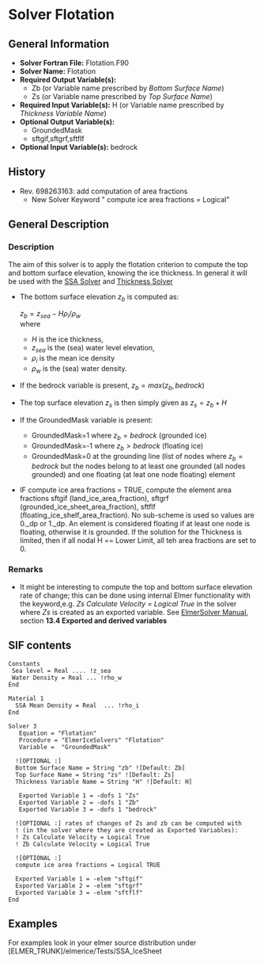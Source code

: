 # Solver Flotation
## General Information
- **Solver Fortran File:** Flotation.F90
- **Solver Name:** Flotation
- **Required Output Variable(s):** 
	- Zb (or Variable name prescribed by *Bottom Surface Name*)
	- Zs (or Variable name prescribed by *Top Surface Name*)
- **Required Input Variable(s):** H (or Variable name prescribed by *Thickness Variable Name*)
- **Optional Output Variable(s):** 
	- GroundedMask
	- sftgif,sftgrf,sftflf
- **Optional Input Variable(s):** bedrock

## History
- Rev. 698263163: add computation of area fractions
	- New Solver Keyword " compute ice area fractions = Logical"

## General Description

### Description 

The aim of this solver is to apply the flotation criterion to compute the top and bottom surface elevation, knowing the ice thickness. In general it will be used with the [SSA Solver](./SSA.md) and [Thickness Solver](./ThicknessSolver.md)

- The bottom surface elevation $z_b$ is computed as:

  $z_b=z_{sea} - H \rho_i / \rho_w$  
  where  
  - $H$ is the ice thickness,   
  - $z_{sea}$ is the (sea) water level elevation,   
  - $\rho_i$ is the mean ice density   
  - $\rho_w$ is the (sea) water density.

- If the bedrock variable is present, $z_b=max(z_b,bedrock)$  

- The top surface elevation $z_s$ is then simply given as $z_s = z_b + H$

- If the GroundedMask variable is present:  
  - GroundedMask=1 where $z_b=bedrock$ (grounded ice)
  - GroundedMask=-1 where $z_b>bedrock$ (floating ice)
  - GroundedMask=0 at the grounding line (list of nodes where $z_b=bedrock$ but the nodes belong to at least one grounded (all nodes grounded) and one floating (at leat one node floating) element  

- IF compute ice area fractions = TRUE, compute the element area fractions sftgif (land_ice_area_fraction), sftgrf (grounded_ice_sheet_area_fraction), sftflf (floating_ice_shelf_area_fraction). No sub-scheme is used so values are 0._dp or 1._dp. An element is considered floating if at least one node is floating, otherwise it is grounded. If the solution for the Thickness is limited, then if all nodal H == Lower Limit, all teh area fractions are set to 0.

### Remarks  

- It might be interesting to compute the top and bottom surface elevation rate of change; this can be done using internal Elmer functionality with the keyword,e.g. *Zs Calculate Velocity = Logical True* in the solver where *Zs* is created as an exported variable. See [ElmerSolver Manual](http://www.nic.funet.fi/pub/sci/physics/elmer/doc/ElmerSolverManual.pdf), section **13.4 Exported and derived variables**

## SIF contents
```
Constants
 Sea level = Real .... !z_sea
 Water Density = Real ... !rho_w 
End

Material 1
  SSA Mean Density = Real  ... !rho_i 
End

Solver 3
   Equation = "Flotation"
   Procedure = "ElmerIceSolvers" "Flotation"
   Variable =  "GroundedMask"

  ![OPTIONAL :] 
  Bottom Surface Name = String "zb" ![Default: Zb]  
  Top Surface Name = String "zs" ![Default: Zs]  
  Thickness Variable Name = String "H" ![Default: H] 

   Exported Variable 1 = -dofs 1 "Zs"
   Exported Variable 2 = -dofs 1 "Zb"
   Exported Variable 3 = -dofs 1 "bedrock"

  ![OPTIONAL :] rates of changes of Zs and zb can be computed with 
  ! (in the solver where they are created as Exported Variables):
  ! Zs Calculate Velocity = Logical True
  ! Zb Calculate Velocity = Logical True

  ![OPTIONAL :]
  compute ice area fractions = Logical TRUE
  
  Exported Variable 1 = -elem "sftgif"
  Exported Variable 2 = -elem "sftgrf"
  Exported Variable 3 = -elem "sftflf"
End
```

## Examples
For examples look in your elmer source distribution under
[ELMER_TRUNK]/elmerice/Tests/SSA_IceSheet
